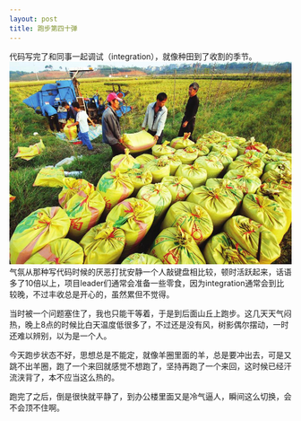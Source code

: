 ```yaml
---
layout: post
title: 跑步第四十弹
---
```

代码写完了和同事一起调试（integration），就像种田到了收割的季节。  
![image](/images/fengshou.jpg)  
气氛从那种写代码时候的厌恶打扰安静一个人敲键盘相比较，顿时活跃起来，话语多了10倍以上，项目leader们通常会准备一些零食，因为integration通常会到比较晚，不过丰收总是开心的，虽然累但不觉得。  

当时被一个问题塞住了，我也只能干等着，于是到后面山丘上跑步。这几天天气闷热，晚上8点的时候比白天温度低很多了，不过还是没有风，树影偶尔摆动，一时还难以辨别，以为是一个人。

今天跑步状态不好，思想总是不能定，就像羊圈里面的羊，总是要冲出去，可是又跳不出羊圈，跑了一个来回就感觉不想跑了，坚持再跑了一个来回，这时候已经汗流浃背了，本不应当这么热的。  

跑完了之后，倒是很快就平静了，到办公楼里面又是冷气逼人，瞬间这么切换，会不会顶不住啊。